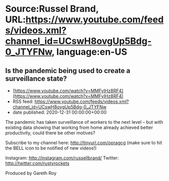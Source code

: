 # Source:Russel Brand, URL:https://www.youtube.com/feeds/videos.xml?channel_id=UCswH8ovgUp5Bdg-0_JTYFNw, language:en-US

## Is the pandemic being used to create a surveillance state?
 - [https://www.youtube.com/watch?v=MMFylHz8RF4](https://www.youtube.com/watch?v=MMFylHz8RF4)
 - RSS feed: https://www.youtube.com/feeds/videos.xml?channel_id=UCswH8ovgUp5Bdg-0_JTYFNw
 - date published: 2020-12-31 00:00:00+00:00

The pandemic has taken surveillance of workers to the next level – but with existing data showing that working from home already achieved better productivity, could there be other motives?  

Subscribe to my channel here: http://tinyurl.com/opragcg
(make sure to hit the BELL icon to be notified of new videos!)

Instagram: http://instagram.com/russellbrand/
Twitter: http://twitter.com/rustyrockets

Produced by Gareth Roy

